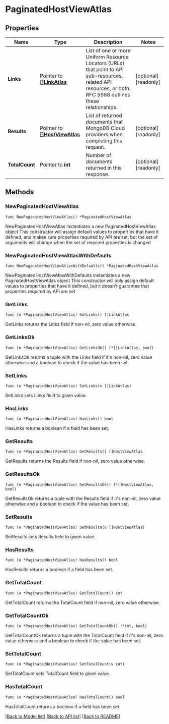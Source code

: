# PaginatedHostViewAtlas

## Properties

Name | Type | Description | Notes
------------ | ------------- | ------------- | -------------
**Links** | Pointer to [**[]LinkAtlas**](LinkAtlas.md) | List of one or more Uniform Resource Locators (URLs) that point to API sub-resources, related API resources, or both. RFC 5988 outlines these relationships. | [optional] [readonly] 
**Results** | Pointer to [**[]HostViewAtlas**](HostViewAtlas.md) | List of returned documents that MongoDB Cloud providers when completing this request. | [optional] [readonly] 
**TotalCount** | Pointer to **int** | Number of documents returned in this response. | [optional] [readonly] 

## Methods

### NewPaginatedHostViewAtlas

`func NewPaginatedHostViewAtlas() *PaginatedHostViewAtlas`

NewPaginatedHostViewAtlas instantiates a new PaginatedHostViewAtlas object
This constructor will assign default values to properties that have it defined,
and makes sure properties required by API are set, but the set of arguments
will change when the set of required properties is changed

### NewPaginatedHostViewAtlasWithDefaults

`func NewPaginatedHostViewAtlasWithDefaults() *PaginatedHostViewAtlas`

NewPaginatedHostViewAtlasWithDefaults instantiates a new PaginatedHostViewAtlas object
This constructor will only assign default values to properties that have it defined,
but it doesn't guarantee that properties required by API are set

### GetLinks

`func (o *PaginatedHostViewAtlas) GetLinks() []LinkAtlas`

GetLinks returns the Links field if non-nil, zero value otherwise.

### GetLinksOk

`func (o *PaginatedHostViewAtlas) GetLinksOk() (*[]LinkAtlas, bool)`

GetLinksOk returns a tuple with the Links field if it's non-nil, zero value otherwise
and a boolean to check if the value has been set.

### SetLinks

`func (o *PaginatedHostViewAtlas) SetLinks(v []LinkAtlas)`

SetLinks sets Links field to given value.

### HasLinks

`func (o *PaginatedHostViewAtlas) HasLinks() bool`

HasLinks returns a boolean if a field has been set.

### GetResults

`func (o *PaginatedHostViewAtlas) GetResults() []HostViewAtlas`

GetResults returns the Results field if non-nil, zero value otherwise.

### GetResultsOk

`func (o *PaginatedHostViewAtlas) GetResultsOk() (*[]HostViewAtlas, bool)`

GetResultsOk returns a tuple with the Results field if it's non-nil, zero value otherwise
and a boolean to check if the value has been set.

### SetResults

`func (o *PaginatedHostViewAtlas) SetResults(v []HostViewAtlas)`

SetResults sets Results field to given value.

### HasResults

`func (o *PaginatedHostViewAtlas) HasResults() bool`

HasResults returns a boolean if a field has been set.

### GetTotalCount

`func (o *PaginatedHostViewAtlas) GetTotalCount() int`

GetTotalCount returns the TotalCount field if non-nil, zero value otherwise.

### GetTotalCountOk

`func (o *PaginatedHostViewAtlas) GetTotalCountOk() (*int, bool)`

GetTotalCountOk returns a tuple with the TotalCount field if it's non-nil, zero value otherwise
and a boolean to check if the value has been set.

### SetTotalCount

`func (o *PaginatedHostViewAtlas) SetTotalCount(v int)`

SetTotalCount sets TotalCount field to given value.

### HasTotalCount

`func (o *PaginatedHostViewAtlas) HasTotalCount() bool`

HasTotalCount returns a boolean if a field has been set.


[[Back to Model list]](../README.md#documentation-for-models) [[Back to API list]](../README.md#documentation-for-api-endpoints) [[Back to README]](../README.md)


